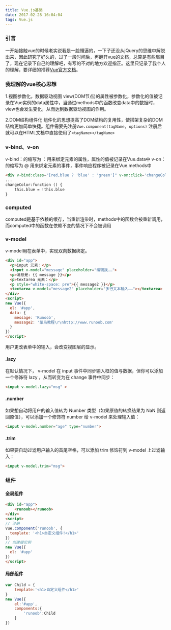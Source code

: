 ```yaml
---
title: Vue.js基础
date: 2017-02-28 16:04:04
tags: Vue.js
---
```

### 引言
一开始接触vue的时候老实说我是一脸懵逼的，一下子还没从jQuery的思维中解脱出来，因此研究了好久的，过了一段时间后，再翻开vue的文档，总算是有些眉目了，现在记录下自己的理解吧，有写的不对的地方欢迎指正。这里只记录了我个人的理解，要详细的推荐[Vue官方文档](http://cn.vuejs.org/v2/guide/)。

### 我理解的vue核心思想

1.视图参数化，数据驱动视图
view(DOM节点)的属性被参数化，参数化的值被记录在Vue实例的data属性中，当通过methods中的函数改变data中的数据时，view也会发生变化，从而达到数据驱动视图的作用。
<!-- more -->
2.DOM结构组件化
组件化的思想提高了DOM结构的复用性，使搭架复杂的DOM结构更加简单快捷。组件需要先注册`Vue.component(tagName, options)` 注册后就可以在HTML文档中直接使用了`<tagName></tagName>`

### v-bind、v-on
v-bind：的缩写为 ：用来绑定元素的属性，属性的值被记录在Vue.data中
v-on：的缩写为 @ 用来绑定元素的事件，事件响应程序被记录在Vue.methods中

```html
<div v-bind:class="[red,blue ? 'blue' : 'green']" v-on:click='changeColor'></div>
...
changeColor:function () {
    this.blue = !this.blue
}
```
### computed 
computed是基于依赖的缓存，当重新渲染时，methods中的函数会被重新调用，而computed中的函数在依赖不变的情况下不会被调用

### v-model
v-model用在表单中，实现双向数据绑定。
```html
<div id="app">
  <p>input 元素：</p>
  <input v-model="message" placeholder="编辑我……">
  <p>消息是: {{ message }}</p>    
  <p>textarea 元素：</p>
  <p style="white-space: pre">{{ message2 }}</p>
  <textarea v-model="message2" placeholder="多行文本输入……"></textarea>
</div>
<script>
new Vue({
  el: '#app',
  data: {
    message: 'Runoob',
    message2: '菜鸟教程\r\nhttp://www.runoob.com'
  }
})
</script>
```
用户更改表单中的输入，会改变视图层的显示。

#### .lazy
在默认情况下， v-model 在 input 事件中同步输入框的值与数据，但你可以添加一个修饰符 lazy ，从而转变为在 change 事件中同步：
```html
<input v-model.lazy="msg" >
```
#### .number
如果想自动将用户的输入值转为 Number 类型（如果原值的转换结果为 NaN 则返回原值），可以添加一个修饰符 number 给 v-model 来处理输入值：
```html
<input v-model.number="age" type="number">
```
#### .trim 
如果要自动过滤用户输入的首尾空格，可以添加 trim 修饰符到 v-model 上过滤输入：
```html
<input v-model.trim="msg">
```

### 组件

####  全局组件
```html
<div id="app">
    <runoob></runoob>
</div>
<script>
// 注册
Vue.component('runoob', {
  template: '<h1>自定义组件!</h1>'
})
// 创建根实例
new Vue({
  el: '#app'
})
</script>
```
#### 局部组件

```js
var Child = {
    template:'<h1>自定义组件</h1>'
}
new Vue({
    el:'#app',
    components:{
        'runoob':Child
    }
})
```